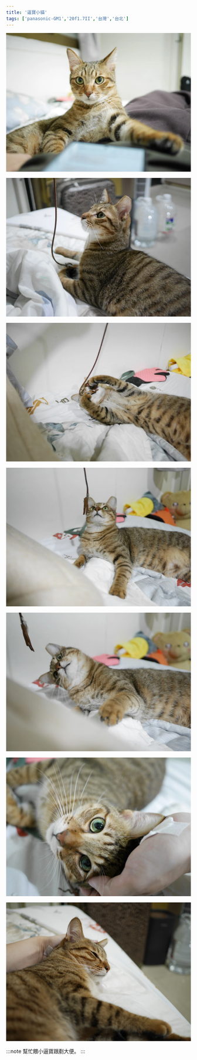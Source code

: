 ```yaml
---
title: '逼寶小貓'
tags: ['panasonic-GM1','20f1.7II','台灣','台北']
---
```


![007](./img/202504bpo/007.webp)

![002](./img/202504bpo/002.webp)

![003](./img/202504bpo/003.webp)

![004](./img/202504bpo/004.webp)

![005](./img/202504bpo/005.webp)

![006](./img/202504bpo/006.webp)

![001](./img/202504bpo/001.webp)

:::note 
幫忙餵小逼寶跟剷大便。
:::